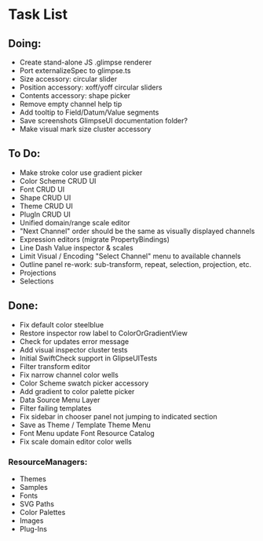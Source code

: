 # Task List

## Doing:

 - Create stand-alone JS .glimpse renderer
 - Port externalizeSpec to glimpse.ts
 - Size accessory: circular slider
 - Position accessory: xoff/yoff circular sliders
 - Contents accessory: shape picker
 - Remove empty channel help tip 
 - Add tooltip to Field/Datum/Value segments
 - Save screenshots GlimpseUI documentation folder?
 - Make visual mark size cluster accessory

## To Do:

 - Make stroke color use gradient picker
 - Color Scheme CRUD UI
 - Font CRUD UI
 - Shape CRUD UI
 - Theme CRUD UI
 - PlugIn CRUD UI
 - Unified domain/range scale editor
 - "Next Channel" order should be the same as visually displayed channels
 - Expression editors (migrate PropertyBindings)
 - Line Dash Value inspector & scales
 - Limit Visual / Encoding "Select Channel" menu to available channels
 - Outline panel re-work: sub-transform, repeat, selection, projection, etc.
 - Projections
 - Selections

## Done:

 - Fix default color steelblue
 - Restore inspector row label to ColorOrGradientView
 - Check for updates error message
 - Add visual inspector cluster tests
 - Initial SwiftCheck support in GlipseUITests
 - Filter transform editor
 - Fix narrow channel color wells
 - Color Scheme swatch picker accessory
 - Add gradient to color palette picker
 - Data Source Menu Layer
 - Filter failing templates
 - Fix sidebar in chooser panel not jumping to indicated section
 - Save as Theme / Template Theme Menu
 - Font Menu update Font Resource Catalog
 - Fix scale domain editor color wells


### ResourceManagers:

 * Themes
 * Samples
 * Fonts
 * SVG Paths
 * Color Palettes
 * Images
 * Plug-Ins
